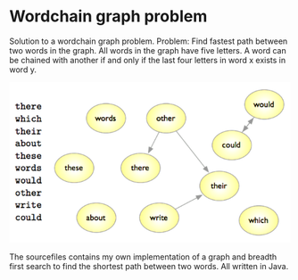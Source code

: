 # Wordchain graph problem

Solution to a wordchain graph problem. 
Problem: Find fastest path between two words in the graph. All words in the graph have five letters. 
A word can be chained with another if and only if the last four letters in word x exists in word y.

![Wordchain ](https://github.com/danielwikander/wordchaingraphproblem/blob/master/graphexample.png)

The sourcefiles contains my own implementation of a graph and breadth first search to find the shortest path between two words. All written in Java.
